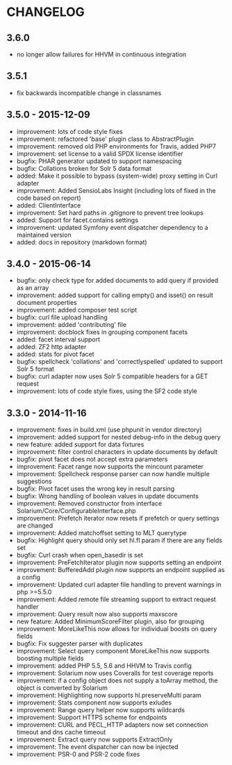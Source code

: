 # CHANGELOG


## 3.6.0

- no longer allow failures for HHVM in continuous integration

## 3.5.1

- fix backwards incompatible change in classnames

## 3.5.0 - 2015-12-09

- improvement: lots of code style fixes
- improvement: refactored 'base' plugin class to AbstractPlugin
- improvement: removed old PHP environments for Travis, added PHP7
- improvement: set license to a valid SPDX license identifier
- bugfix: PHAR generator updated to support namespacing
- bugfix: Collations broken for Solr 5 data format
- added: Make it possible to bypass (system-wide) proxy setting in Curl adapter
- improvement: Added SensioLabs Insight (including lots of fixed in the code based on report)
- added: ClientInterface
- improvement: Set hard paths in .gitignore to prevent tree lookups
- added: Support for facet.contains settings
- improvement: updated Symfony event dispatcher dependency to a maintained version
- added: docs in repository (markdown format)

## 3.4.0 - 2015-06-14

- bugfix: only check type for added documents to add query if provided as an array
- improvement: added support for calling empty() and isset() on result document properties
- improvement: added composer test script
- bugfix: curl file upload handling
- improvement: added 'contributing' file
- improvement: docblock fixes in grouping component facets
- added: facet interval support
- added: ZF2 http adapter
- added: stats for pivot facet
- bugfix: spellcheck 'collations' and 'correctlyspelled' updated to support Solr 5 format
- bugfix: curl adapter now uses Solr 5 compatible headers for a GET request
- improvement: lots of code style fixes, using the SF2 code style


## 3.3.0 - 2014-11-16

- improvement: fixes in build.xml (use phpunit in vendor directory)
- improvement: added support for nested debug-info in the debug query
- new feature: added support for data fixtures
- improvement: filter control characters in update documents by default
- bugfix: pivot facet does not accept extra parameters
- improvement: Facet range now supports the mincount parameter
- improvement: Spellcheck response parser can now handle multiple suggestions
- bugfix: Pivot facet uses the wrong key in result parsing
- bugfix: Wrong handling of boolean values in update documents
- improvement: Removed constructor from interface Solarium/Core/ConfigurableInterface.php
- improvement: Prefetch iterator now resets if prefetch or query settings are changed
- improvement: Added matchoffset setting to MLT querytype
- bugfix: Highlight query should only set hl.fl param if there are any fields set
- bugfix: Curl crash when open_basedir is set
- improvement: PreFetchIterator plugin now supports setting an endpoint
- improvement: BufferedAdd plugin now supports an endpoint supplied as a config
- improvement: Updated curl adapter file handling to prevent warnings in php >=5.5.0
- improvement: Added remote file streaming support to extract request handler
- improvement: Query result now also supports maxscore
- new feature: Added MinimumScoreFilter plugin, also for grouping
- improvement: MoreLikeThis now allows for individual boosts on query fields
- bugfix: Fix suggester parser with duplicates
- improvement: Select query component MoreLikeThis now supports boosting multiple fields
- improvement: added PHP 5.5, 5.6 and HHVM to Travis config
- improvement: Solarium now uses Coveralls for test coverage reports
- improvement: if a config object does not supply a toArray method, the object is converted by Solarium
- improvement: Highlighting now supports hl.preserveMulti param
- improvement: Stats component now supports exludes
- improvement: Range query helper now supports wildcards
- improvement: Support HTTPS scheme for endpoints
- improvement: CURL and PECL_HTTP adapters now set connection timeout and dns cache timeout
- improvement: Extract query now supports ExtractOnly
- improvement: The event dispatcher can now be injected
- improvement: PSR-0 and PSR-2 code fixes
